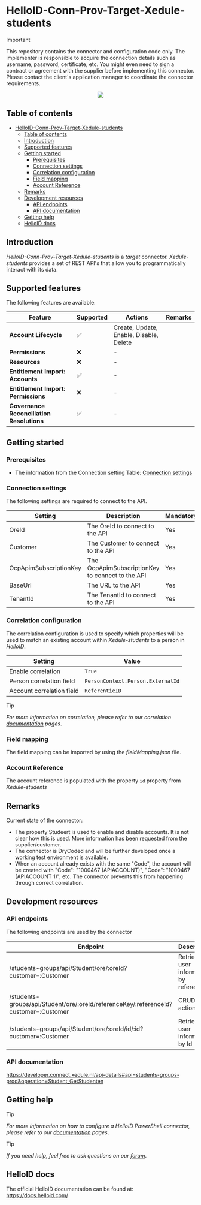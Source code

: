 # HelloID-Conn-Prov-Target-Xedule-students

<!--
** for extra information about alert syntax please refer to [Alerts](https://docs.github.com/en/get-started/writing-on-github/getting-started-with-writing-and-formatting-on-github/basic-writing-and-formatting-syntax#alerts)
-->

> [!IMPORTANT]
> This repository contains the connector and configuration code only. The implementer is responsible to acquire the connection details such as username, password, certificate, etc. You might even need to sign a contract or agreement with the supplier before implementing this connector. Please contact the client's application manager to coordinate the connector requirements.

<p align="center">
  <img src="https://partner.afas.nl/file/download/default/F2DF898CDDD64CD4A9CCD9A15B2262A8/Xedule-logomark-pos.png">
</p>

## Table of contents

- [HelloID-Conn-Prov-Target-Xedule-students](#helloid-conn-prov-target-xedule-students)
  - [Table of contents](#table-of-contents)
  - [Introduction](#introduction)
  - [Supported  features](#supported--features)
  - [Getting started](#getting-started)
    - [Prerequisites](#prerequisites)
    - [Connection settings](#connection-settings)
    - [Correlation configuration](#correlation-configuration)
    - [Field mapping](#field-mapping)
    - [Account Reference](#account-reference)
  - [Remarks](#remarks)
  - [Development resources](#development-resources)
    - [API endpoints](#api-endpoints)
    - [API documentation](#api-documentation)
  - [Getting help](#getting-help)
  - [HelloID docs](#helloid-docs)

## Introduction

_HelloID-Conn-Prov-Target-Xedule-students_ is a _target_ connector. _Xedule-students_ provides a set of REST API's that allow you to programmatically interact with its data.

## Supported  features

The following features are available:

| Feature                                   | Supported | Actions                                 | Remarks |
| ----------------------------------------- | --------- | --------------------------------------- | ------- |
| **Account Lifecycle**                     | ✅         | Create, Update, Enable, Disable, Delete |         |
| **Permissions**                           | ❌         | -                                       |         |
| **Resources**                             | ❌         | -                                       |         |
| **Entitlement Import: Accounts**          | ✅         | -                                       |         |
| **Entitlement Import: Permissions**       | ❌         | -                                       |         |
| **Governance Reconciliation Resolutions** | ✅         | -                                       |         |

## Getting started

### Prerequisites

- The information from the Connection setting Table: [Connection settings](#connection-settings)

### Connection settings

The following settings are required to connect to the API.

| Setting                | Description                                      | Mandatory |
| ---------------------- | ------------------------------------------------ | --------- |
| OreId                  | The OreId to connect to the API                  | Yes       |
| Customer               | The Customer to connect to the API               | Yes       |
| OcpApimSubscriptionKey | The OcpApimSubscriptionKey to connect to the API | Yes       |
| BaseUrl                | The URL to the API                               | Yes       |
| TenantId               | The TenantId to connect to the API               | Yes       |

### Correlation configuration

The correlation configuration is used to specify which properties will be used to match an existing account within _Xedule-students_ to a person in _HelloID_.

| Setting                   | Value                             |
| ------------------------- | --------------------------------- |
| Enable correlation        | `True`                            |
| Person correlation field  | `PersonContext.Person.ExternalId` |
| Account correlation field | `ReferentieID`                    |

> [!TIP]
> _For more information on correlation, please refer to our correlation [documentation](https://docs.helloid.com/en/provisioning/target-systems/powershell-v2-target-systems/correlation.html) pages_.

### Field mapping

The field mapping can be imported by using the _fieldMapping.json_ file.

### Account Reference

The account reference is populated with the property `id` property from _Xedule-students_

## Remarks
Current state of the connector:
- The property Studeert is used to enable and disable accounts. It is not clear how this is used. More information has been requested from the supplier/customer.
- The connector is DryCoded and will be further developed once a working test environment is available.
- When an account already exists with the same "Code", the account will be created with "Code": "1000467 (APIACCOUNT)", "Code": "1000467 (APIACCOUNT 1)", etc. The connector prevents this from happening through correct correlation.

## Development resources

### API endpoints

The following endpoints are used by the connector

| Endpoint                                                                             | Description                              |
| ------------------------------------------------------------------------------------ | ---------------------------------------- |
| /students-groups/api/Student/ore/:oreId?customer=:Customer                           | Retrieve user information by referenceId |
| /students-groups/api/Student/ore/:oreId/referenceKey/:referenceId?customer=:Customer | CRUD user actions                        |
| /students-groups/api/Student/ore/:oreId/id/:id?customer=:Customer                    | Retrieve user information by Id          |

### API documentation

https://developer.connect.xedule.nl/api-details#api=students-groups-prod&operation=Student_GetStudenten

## Getting help

> [!TIP]
> _For more information on how to configure a HelloID PowerShell connector, please refer to our [documentation](https://docs.helloid.com/en/provisioning/target-systems/powershell-v2-target-systems.html) pages_.

> [!TIP]
>  _If you need help, feel free to ask questions on our [forum](https://forum.helloid.com/forum/helloid-connectors/provisioning/5378-helloid-conn-prov-target-xedule-students)_.

## HelloID docs

The official HelloID documentation can be found at: https://docs.helloid.com/


